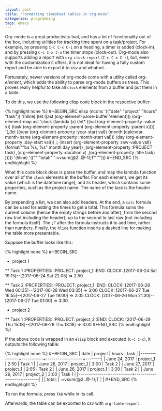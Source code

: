 ```yaml
---
layout: post
title: "Formatting timesheet tables in org-mode"
categories: programming
tags: emacs
---
```


Org-mode is a great productivity tool, and has a lot of functionality out of
the box, including utilities for tracking time spent on a task/project. For
example, by pressing `C-c C-x C-i` on a heading, a timer is added (clock-in),
and by pressing `C-c C-x C-o` the timer stops (clock-out). Org-mode also
supports adding a report with `org-clock-report` (`C-c C-x C-r`), but, even
with the customization it offers, it is not ideal for having a fully custom
report and be able to export it to csv and whatnot.

Fortunately, newer versions of org-mode come with a utility called
*org-element*, which adds the ability to parse org-mode buffers as trees. This
proves really helpful to take all `clock` elements from a buffer and put them
in a table.

To do this, we use the following elisp code block in the respective buffer:

{% highlight none %}
#+BEGIN_SRC elisp
  (nconc
   '(("date" "project" "hours" "task"))
   '(hline)
   (let ((ast (org-element-parse-buffer 'element)))
     (org-element-map ast 'clock
       (lambda (x)
         (let* ((val (org-element-property :value x))
                (task (org-element-property :parent (org-element-property :parent x))))
           `(,(let ((year (org-element-property :year-start val))
                    (month (calendar-month-name
                            (org-element-property :month-start val)))
                    (day (org-element-property :day-start val)))
                ;; (insert (org-element-property :raw-value val))
                (format "%s %s, %s" month day year))
             ,(org-element-property :PROJECT task)
             ,(org-element-property :duration x)
             ,(org-element-property :title task)
             )))))
   '(hline)
   '(("" "total:" ":=vsum(@2..@-1);T" "")))
#+END_SRC
{% endhighlight %}

What this code block does is parse the buffer, and map the lambda function over all of the `clock` elements
in the buffer. For each element, we get its value (which is the datetime range), and its header, which contains
some properties, such as the project name. The name of the task is the header name.

By prepending a list, we can also add headers. At the end, a `calc` formula can be used for adding the times
to get a total. This formula sums the current column (hence the empty strings before and after), from the
second row (not including the header), up to the second to last row (not including the formula itself). The
`;T` after the formula instructs it to add time, rather than numbers. Finally, the `hline` function inserts
a dashed line for making the table more presentable.

Suppose the buffer looks like this:

{% highlight none %}
#+BEGIN_SRC 
  * project 1

  ** Task 1
    :PROPERTIES:
    :PROJECT:  project_1
    :END:
    CLOCK: [2017-06-24 Sat 19:15]--[2017-06-24 Sat 22:05] =>  2:50


  ** Task 2
    :PROPERTIES:
    :PROJECT:  project_1
    :END:
    CLOCK: [2017-06-28 Wed 00:35]--[2017-06-28 Wed 03:35] =>  3:00
    CLOCK: [2017-06-27 Tue 16:55]--[2017-06-27 Tue 19:00] =>  2:05
    CLOCK: [2017-06-26 Mon 21:30]--[2017-06-27 Tue 01:00] =>  3:30

  * project 2

  ** Task 1
    :PROPERTIES:
    :PROJECT:  project_2
    :END:
    CLOCK: [2017-06-29 Thu 15:18]--[2017-06-29 Thu 18:18] =>  3:00
#+END_SRC
{% endhighlight %}

If the above code is wrapped in an `elisp` block and executed (`C-c C-c`), it outputs the
following table:

{% highlight none %}
#+BEGIN_SRC 
  | date          | project   |             hours | task   |
  |---------------+-----------+-------------------+--------|
  | June 24, 2017 | project_1 |              2:50 | Task 1 |
  | June 28, 2017 | project_1 |              3:00 | Task 2 |
  | June 27, 2017 | project_1 |              2:05 | Task 2 |
  | June 26, 2017 | project_1 |              3:30 | Task 2 |
  | June 29, 2017 | project_2 |              3:00 | Task 1 |
  |---------------+-----------+-------------------+--------|
  |               | total:    | :=vsum(@2..@-1);T |        |
#+END_SRC
{% endhighlight %}

To run the formula, press `TAB` while in its cell.

Afterwards, the table can be exported to csv with `org-table-export`.
